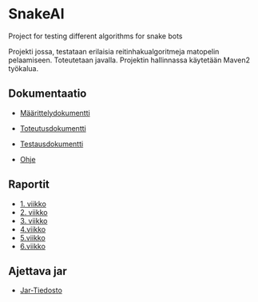 # SnakeAI
Project for testing different algorithms for snake bots

Projekti jossa, testataan erilaisia reitinhakualgoritmeja matopelin pelaamiseen.
Toteutetaan javalla.
Projektin hallinnassa käytetään Maven2 työkalua.


## Dokumentaatio

- [Määrittelydokumentti](https://github.com/ViliLipo/SnakeAI/blob/master/dokumentaatio/maarittely.md)
- [Toteutusdokumentti](https://github.com/ViliLipo/SnakeAI/blob/master/dokumentaatio/toteutus.md)
- [Testausdokumentti](https://github.com/ViliLipo/SnakeAI/blob/master/dokumentaatio/testaus.md)

- [Ohje](https://github.com/ViliLipo/SnakeAI/blob/master/dokumentaatio/kaytto-ohje.md)

## Raportit
- [1. viikko](https://github.com/ViliLipo/SnakeAI/blob/master/raportit/viikko1.md)
- [2. viikko](https://github.com/ViliLipo/SnakeAI/blob/master/raportit/viikko2.md)
- [3. viikko](https://github.com/ViliLipo/SnakeAI/blob/master/raportit/viikko3.md)
- [4.viikko](https://github.com/ViliLipo/SnakeAI/blob/master/raportit/viikko4.md)
- [5.viikko](https://github.com/ViliLipo/SnakeAI/blob/master/raportit/viikko5.md)
- [6.viikko](https://github.com/ViliLipo/SnakeAI/blob/master/raportit/viikko6.md)

## Ajettava jar
- [Jar-Tiedosto](https://github.com/ViliLipo/SnakeAI/releases/tag/1.0)
